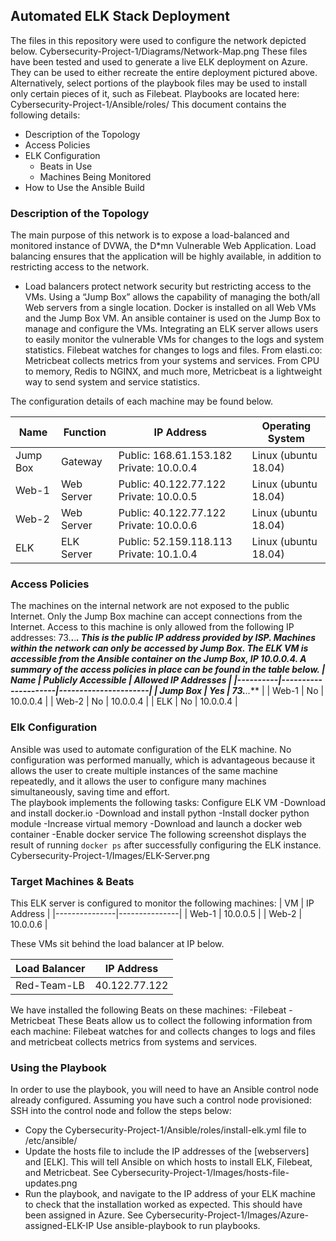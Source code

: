 ## Automated ELK Stack Deployment
The files in this repository were used to configure the network depicted below.
Cybersecurity-Project-1/Diagrams/Network-Map.png
These files have been tested and used to generate a live ELK deployment on Azure. They can be used to either recreate the entire deployment pictured above. Alternatively, select portions of the playbook files may be used to install only certain pieces of it, such as Filebeat.
Playbooks are located here: Cybersecurity-Project-1/Ansible/roles/
This document contains the following details:
- Description of the Topology
- Access Policies
- ELK Configuration
  - Beats in Use
  - Machines Being Monitored
- How to Use the Ansible Build

### Description of the Topology
The main purpose of this network is to expose a load-balanced and monitored instance of DVWA, the D*mn Vulnerable Web Application.
Load balancing ensures that the application will be highly available, in addition to restricting access to the network.
- Load balancers protect network security but restricting access to the VMs. Using a “Jump Box” allows the capability of managing the both/all Web servers from a single location. Docker is installed on all Web VMs and the Jump Box VM. An ansible container is used on the Jump Box to manage and configure the VMs. 
Integrating an ELK server allows users to easily monitor the vulnerable VMs for changes to the logs and system statistics.
Filebeat watches for changes to logs and files.
From elasti.co: Metricbeat collects metrics from your systems and services. From CPU to memory, Redis to NGINX, and much more, Metricbeat is a lightweight way to send system and service statistics.

The configuration details of each machine may be found below.

| Name     | Function   | IP Address                               | Operating System     |
|----------|------------|------------------------------------------|----------------------|
| Jump Box | Gateway    | Public: 168.61.153.182 Private: 10.0.0.4 | Linux (ubuntu 18.04) |
| Web-1    | Web Server | Public: 40.122.77.122 Private: 10.0.0.5  | Linux (ubuntu 18.04) |
| Web-2    | Web Server | Public: 40.122.77.122 Private: 10.0.0.6  | Linux (ubuntu 18.04) |
| ELK      | ELK Server | Public: 52.159.118.113 Private: 10.1.0.4 | Linux (ubuntu 18.04) |

### Access Policies
The machines on the internal network are not exposed to the public Internet. 
Only the Jump Box machine can accept connections from the Internet. Access to this machine is only allowed from the following IP addresses: 73.**.**.***. This is the public IP address provided by ISP. 
Machines within the network can only be accessed by Jump Box. The ELK VM is accessible from the Ansible container on the Jump Box, IP 10.0.0.4. 
A summary of the access policies in place can be found in the table below.
| Name     | Publicly Accessible | Allowed IP Addresses |
|----------|---------------------|----------------------|
| Jump Box | Yes                 | 73.**.**.***         |
| Web-1    | No                  | 10.0.0.4             |
| Web-2    | No                  | 10.0.0.4             |
| ELK      | No                  | 10.0.0.4             |

### Elk Configuration
Ansible was used to automate configuration of the ELK machine. No configuration was performed manually, which is advantageous because it allows the user to create multiple instances of the same machine repeatedly, and it allows the user to configure many machines simultaneously, saving time and effort.  
The playbook implements the following tasks:
Configure ELK VM
-Download and install docker.io
-Download and install python
-Install docker python module
-Increase virtual memory
-Download and launch a docker web container
-Enable docker service
The following screenshot displays the result of running `docker ps` after successfully configuring the ELK instance.
Cybersecurity-Project-1/Images/ELK-Server.png

### Target Machines & Beats
This ELK server is configured to monitor the following machines:
| VM            | IP Address    |
|---------------|---------------|
| Web-1         | 10.0.0.5      |
| Web-2         | 10.0.0.6      |

These VMs sit behind the load balancer at IP below.  

| Load Balancer | IP Address    |
|---------------|---------------|
|Red-Team-LB    | 40.122.77.122 |

We have installed the following Beats on these machines:
-Filebeat 
-Metricbeat 
These Beats allow us to collect the following information from each machine: Filebeat watches for and collects changes to logs and files and metricbeat collects metrics from systems and services. 

### Using the Playbook
In order to use the playbook, you will need to have an Ansible control node already configured. Assuming you have such a control node provisioned: 
SSH into the control node and follow the steps below:
- Copy the Cybersecurity-Project-1/Ansible/roles/install-elk.yml file to /etc/ansible/
- Update the hosts file to include the IP addresses of the [webservers] and [ELK]. This will tell Ansible on which hosts to install ELK, Filebeat, and Metricbeat. 
See Cybersecurity-Project-1/Images/hosts-file-updates.png
- Run the playbook, and navigate to the IP address of your ELK machine to check that the installation worked as expected. This should have been assigned in Azure. 
See Cybersecurity-Project-1/Images/Azure-assigned-ELK-IP
Use ansible-playbook to run playbooks. 
